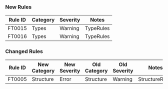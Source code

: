 ### New Rules

Rule ID | Category | Severity | Notes
--------|----------|----------|-------
FT0015 | Types | Warning | TypeRules
FT0016 | Types | Warning | TypeRules

### Changed Rules

 Rule ID | New Category | New Severity | Old Category | Old Severity | Notes          
---------|--------------|--------------|--------------|--------------|----------------
 FT0005  | Structure    | Error        | Structure    | Warning      | StructureRules 
